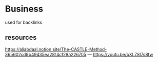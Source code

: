 # Business

used for backlinks

## resources

<https://aliabdaal.notion.site/The-CASTLE-Method-365602cd9b49435ea2814c128a226705> &mdash; <https://youtu.be/bXLZ8I7s8tw>

